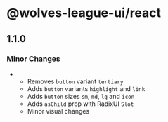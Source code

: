 # @wolves-league-ui/react

## 1.1.0

### Minor Changes

- - Removes `button` variant `tertiary`
  - Adds `button` variants `highlight` and `link`
  - Adds `button` sizes `sm`, `md`, `lg` and `icon`
  - Adds `asChild` prop with RadixUI `Slot`
  - Minor visual changes
